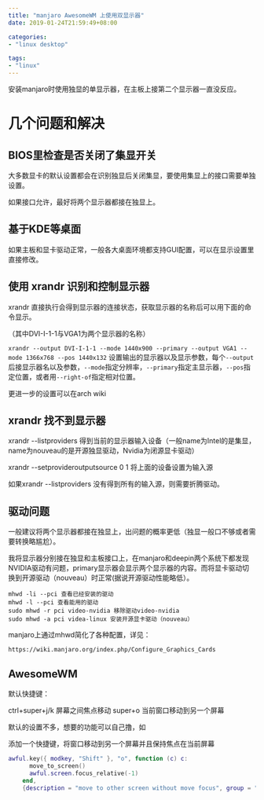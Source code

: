 ```yaml
---
title: "manjaro AwesomeWM 上使用双显示器"
date: 2019-01-24T21:59:49+08:00

categories:
- "linux desktop"

tags:
- "linux"
---
```



安装manjaro时使用独显的单显示器，在主板上接第二个显示器一直没反应。

# 几个问题和解决

## BIOS里检查是否关闭了集显开关

大多数显卡的默认设置都会在识别独显后关闭集显，要使用集显上的接口需要单独设置。

如果接口允许，最好将两个显示器都接在独显上。

## 基于KDE等桌面

如果主板和显卡驱动正常，一般各大桌面环境都支持GUI配置，可以在显示设置里直接修改。

## 使用 xrandr 识别和控制显示器

xrandr  直接执行会得到显示器的连接状态，获取显示器的名称后可以用下面的命令显示。

（其中DVI-I-1-1与VGA1为两个显示器的名称）

`xrandr --output DVI-I-1-1 --mode 1440x900 --primary --output VGA1 --mode 1366x768 --pos 1440x132`  设置输出的显示器以及显示参数，每个`--output`后接显示器名以及参数，`--mode`指定分辨率，`--primary`指定主显示器，`--pos`指定位置，或者用`--right-of`指定相对位置。

更进一步的设置可以在arch wiki

## xrandr 找不到显示器

xrandr --listproviders  得到当前的显示器输入设备（一般name为Intel的是集显，name为nouveau的是开源独显驱动，Nvidia为闭源显卡驱动）

xrandr --setprovideroutputsource 0 1  将上面的设备设置为输入源

如果xrandr --listproviders 没有得到所有的输入源，则需要折腾驱动。

## 驱动问题

一般建议将两个显示器都接在独显上，出问题的概率更低（独显一般口不够或者需要转换略尴尬）。

我将显示器分别接在独显和主板接口上，在manjaro和deepin两个系统下都发现NVIDIA驱动有问题，primary显示器会显示两个显示器的内容。而将显卡驱动切换到开源驱动（nouveau）时正常(据说开源驱动性能略低）。

```
mhwd -li --pci 查看已经安装的驱动
mhwd -l --pci 查看能用的驱动
sudo mhwd -r pci video-nvidia 移除驱动video-nvidia
sudo mhwd -a pci videa-linux 安装开源显卡驱动（nouveau）
```

manjaro上通过mhwd简化了各种配置，详见：

`https://wiki.manjaro.org/index.php/Configure_Graphics_Cards`

## AwesomeWM

默认快捷键：

ctrl+super+j/k  屏幕之间焦点移动
super+o  当前窗口移动到另一个屏幕

默认的设置不多，想要的功能可以自己撸，如

添加一个快捷键，将窗口移动到另一个屏幕并且保持焦点在当前屏幕

```lua
awful.key({ modkey, "Shift" }, "o", function (c) c:
      move_to_screen()
      awful.screen.focus_relative(-1)
    end, 
    {description = "move to other screen without move focus", group = "MySettings"})
```


